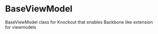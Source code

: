 BaseViewModel
=============

BaseViewModel class for Knockout that enables Backbone like extension for viewmodels
